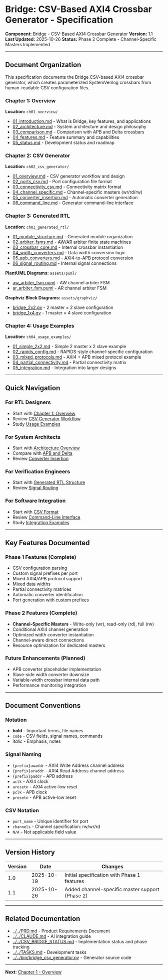 # Bridge: CSV-Based AXI4 Crossbar Generator - Specification

**Component:** Bridge - CSV-Based AXI4 Crossbar Generator
**Version:** 1.1
**Last Updated:** 2025-10-26
**Status:** Phase 2 Complete - Channel-Specific Masters Implemented

---

## Document Organization

This specification documents the Bridge CSV-based AXI4 crossbar generator, which creates parameterized SystemVerilog crossbars from human-readable CSV configuration files.

### Chapter 1: Overview
**Location:** `ch01_overview/`

- [01_introduction.md](ch01_overview/01_introduction.md) - What is Bridge, key features, and applications
- [02_architecture.md](ch01_overview/02_architecture.md) - System architecture and design philosophy
- [03_comparison.md](ch01_overview/03_comparison.md) - Comparison with APB and Delta crossbars
- [04_features.md](ch01_overview/04_features.md) - Feature summary and capabilities
- [05_status.md](ch01_overview/05_status.md) - Development status and roadmap

### Chapter 2: CSV Generator
**Location:** `ch02_csv_generator/`

- [01_overview.md](ch02_csv_generator/01_overview.md) - CSV generator workflow and design
- [02_ports_csv.md](ch02_csv_generator/02_ports_csv.md) - Port configuration file format
- [03_connectivity_csv.md](ch02_csv_generator/03_connectivity_csv.md) - Connectivity matrix format
- [04_channel_specific.md](ch02_csv_generator/04_channel_specific.md) - Channel-specific masters (wr/rd/rw)
- [05_converter_insertion.md](ch02_csv_generator/05_converter_insertion.md) - Automatic converter generation
- [06_command_line.md](ch02_csv_generator/06_command_line.md) - Generator command-line interface

### Chapter 3: Generated RTL
**Location:** `ch03_generated_rtl/`

- [01_module_structure.md](ch03_generated_rtl/01_module_structure.md) - Generated module organization
- [02_arbiter_fsms.md](ch03_generated_rtl/02_arbiter_fsms.md) - AW/AR arbiter finite state machines
- [03_crossbar_core.md](ch03_generated_rtl/03_crossbar_core.md) - Internal crossbar instantiation
- [04_width_converters.md](ch03_generated_rtl/04_width_converters.md) - Data width conversion logic
- [05_apb_converters.md](ch03_generated_rtl/05_apb_converters.md) - AXI4-to-APB protocol conversion
- [06_signal_routing.md](ch03_generated_rtl/06_signal_routing.md) - Internal signal connections

**PlantUML Diagrams:** `assets/puml/`
- [aw_arbiter_fsm.puml](assets/puml/aw_arbiter_fsm.puml) - AW channel arbiter FSM
- [ar_arbiter_fsm.puml](assets/puml/ar_arbiter_fsm.puml) - AR channel arbiter FSM

**Graphviz Block Diagrams:** `assets/graphviz/`
- [bridge_2x2.gv](assets/graphviz/bridge_2x2.gv) - 2 master × 2 slave configuration
- [bridge_1x4.gv](assets/graphviz/bridge_1x4.gv) - 1 master × 4 slave configuration

### Chapter 4: Usage Examples
**Location:** `ch04_usage_examples/`

- [01_simple_2x2.md](ch04_usage_examples/01_simple_2x2.md) - Simple 2 master x 2 slave example
- [02_rapids_config.md](ch04_usage_examples/02_rapids_config.md) - RAPIDS-style channel-specific configuration
- [03_mixed_protocols.md](ch04_usage_examples/03_mixed_protocols.md) - AXI4 + APB mixed protocol example
- [04_partial_connectivity.md](ch04_usage_examples/04_partial_connectivity.md) - Partial connectivity matrix
- [05_integration.md](ch04_usage_examples/05_integration.md) - Integration into larger designs

---

## Quick Navigation

### For RTL Designers
- Start with [Chapter 1: Overview](ch01_overview/01_introduction.md)
- Review [CSV Generator Workflow](ch02_csv_generator/01_overview.md)
- Study [Usage Examples](ch04_usage_examples/01_simple_2x2.md)

### For System Architects
- Start with [Architecture Overview](ch01_overview/02_architecture.md)
- Compare with [APB and Delta](ch01_overview/03_comparison.md)
- Review [Converter Insertion](ch02_csv_generator/05_converter_insertion.md)

### For Verification Engineers
- Start with [Generated RTL Structure](ch03_generated_rtl/01_module_structure.md)
- Review [Signal Routing](ch03_generated_rtl/05_signal_routing.md)

### For Software Integration
- Start with [CSV Format](ch02_csv_generator/02_ports_csv.md)
- Review [Command-Line Interface](ch02_csv_generator/06_command_line.md)
- Study [Integration Examples](ch04_usage_examples/05_integration.md)

---

## Key Features Documented

### Phase 1 Features (Complete)
- CSV configuration parsing
- Custom signal prefixes per port
- Mixed AXI4/APB protocol support
- Mixed data widths
- Partial connectivity matrices
- Automatic converter identification
- Port generation with custom prefixes

### Phase 2 Features (Complete)
- **Channel-Specific Masters** - Write-only (wr), read-only (rd), full (rw)
- Conditional AXI4 channel generation
- Optimized width converter instantiation
- Channel-aware direct connections
- Resource optimization for dedicated masters

### Future Enhancements (Planned)
- APB converter placeholder implementation
- Slave-side width converter downsize
- Variable-width crossbar internal data path
- Performance monitoring integration

---

## Document Conventions

### Notation
- **bold** - Important terms, file names
- `code` - CSV fields, signal names, commands
- *italic* - Emphasis, notes

### Signal Naming
- `{prefix}awaddr` - AXI4 Write Address channel address
- `{prefix}araddr` - AXI4 Read Address channel address
- `{prefix}paddr` - APB address
- `aclk` - AXI4 clock
- `aresetn` - AXI4 active-low reset
- `pclk` - APB clock
- `presetn` - APB active-low reset

### CSV Notation
- `port_name` - Unique identifier for port
- `channels` - Channel specification: rw/wr/rd
- `N/A` - Not applicable field value

---

## Version History

| Version | Date | Changes |
|---------|------|---------|
| 1.0 | 2025-10-19 | Initial specification with Phase 1 features |
| 1.1 | 2025-10-26 | Added channel-specific master support (Phase 2) |

---

## Related Documentation

- [../../PRD.md](../../PRD.md) - Product Requirements Document
- [../../CLAUDE.md](../../CLAUDE.md) - AI integration guide
- [../../CSV_BRIDGE_STATUS.md](../../CSV_BRIDGE_STATUS.md) - Implementation status and phase tracking
- [../../TASKS.md](../../TASKS.md) - Development tasks
- [../../bin/bridge_csv_generator.py](../../bin/bridge_csv_generator.py) - Generator source code

---

**Next:** [Chapter 1 - Overview](ch01_overview/01_introduction.md)

